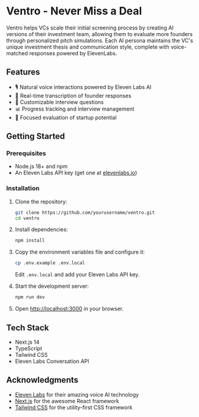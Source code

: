 # Ventro - Never Miss a Deal

Ventro helps VCs scale their initial screening process by creating AI versions of their investment team, allowing them to evaluate more founders through personalized pitch simulations. Each AI persona maintains the VC's unique investment thesis and communication style, complete with voice-matched responses powered by ElevenLabs.

## Features

- 🎙️ Natural voice interactions powered by Eleven Labs AI
- 📝 Real-time transcription of founder responses
- 🔄 Customizable interview questions
- 📊 Progress tracking and interview management
- 🎯 Focused evaluation of startup potential

## Getting Started

### Prerequisites

- Node.js 18+ and npm
- An Eleven Labs API key (get one at [elevenlabs.io](https://elevenlabs.io))

### Installation

1. Clone the repository:
   ```bash
   git clone https://github.com/yourusername/ventro.git
   cd ventro
   ```

2. Install dependencies:
   ```bash
   npm install
   ```

3. Copy the environment variables file and configure it:
   ```bash
   cp .env.example .env.local
   ```
   Edit `.env.local` and add your Eleven Labs API key.

4. Start the development server:
   ```bash
   npm run dev
   ```

5. Open [http://localhost:3000](http://localhost:3000) in your browser.

## Tech Stack

- Next.js 14
- TypeScript
- Tailwind CSS
- Eleven Labs Conversation API

## Acknowledgments

- [Eleven Labs](https://elevenlabs.io) for their amazing voice AI technology
- [Next.js](https://nextjs.org) for the awesome React framework
- [Tailwind CSS](https://tailwindcss.com) for the utility-first CSS framework
